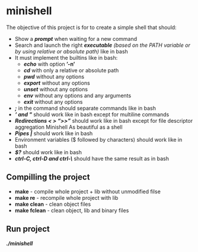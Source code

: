 # minishell
The objective of this project is for to create a simple shell that should:
* Show a ***prompt*** when waiting for a new command
* Search and launch the right ***executable*** _(based on the PATH variable or by using
relative or absolute path)_ like in bash
* It must implement the builtins like in bash:
  - ***echo*** with option **’-n’**
  - ***cd*** with only a relative or absolute path
  - ***pwd*** without any options
  - ***export*** without any options
  - ***unset*** without any options
  - ***env*** without any options and any arguments
  - ***exit*** without any options
* ***;*** in the command should separate commands like in bash
* ***’ and "*** should work like in bash except for multiline commands
* ***Redirections < > “>>”*** should work like in bash except for file descriptor aggregation Minishell As beautiful as a shell
* ***Pipes |*** should work like in bash
* Environment variables ($ followed by characters) should work like in bash
* ***$?*** should work like in bash
* ***ctrl-C, ctrl-D and ctrl-\\*** should have the same result as in bash

## Compilling the project
* **make** - compile whole project + lib without unmodified filse
* **make re** - recompile whole project with lib
* **make clean** - clean object files
* **make fclean** - clean object, lib and binary files

## Run project
***./minishell***
